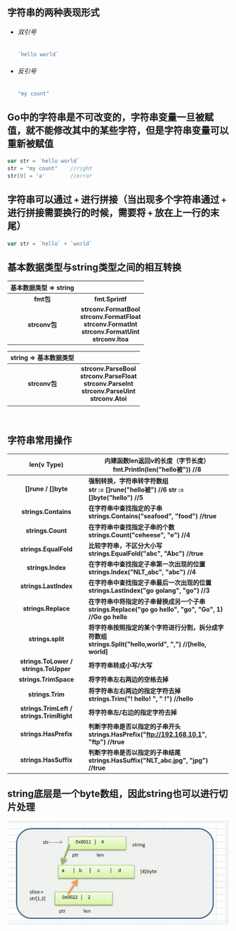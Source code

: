 ## 字符串的两种表现形式

- ###### 双引号

    ```go
    `hello world`
    ```

- ###### 反引号

    ```go
    "my count"
    ```



## Go中的字符串是不可改变的，字符串变量一旦被赋值，就不能修改其中的某些字符，但是字符串变量可以重新被赋值

```go
var str = `hello world`
str = "my count" 	//right
str[0] = 'a'   		//error
```



## 字符串可以通过 `+` 进行拼接（当出现多个字符串通过 `+` 进行拼接需要换行的时候，需要将 `+` 放在上一行的末尾）

```go
var str = `hello` + `world`
```



## 基本数据类型与string类型之间的相互转换

| **基本数据类型 => string** |                                                              |
| :------------------------: | :----------------------------------------------------------: |
|         **fmt包**          |                       **fmt.Sprintf**                        |
|       **strconv包**        | **strconv.FormatBool<br />strconv.FormatFloat<br />  strconv.FormatInt<br />strconv.FormatUint<br />strconv.Itoa** |



| **string => 基本数据类型** |                                                              |
| :------------------------: | :----------------------------------------------------------: |
|       **strconv包**        | **strconv.ParseBool<br />strconv.ParseFloat<br />strconv.ParseInt<br />strconv.ParseUint<br />strconv.Atoi** |
|                            |                                                              |

​               

## 字符串常用操作

|             **len(v Type)**              | **内建函数len返回v的长度（字节长度）  <br />fmt.Println(len("hello被")) //8** |
| :--------------------------------------: | ------------------------------------------------------------ |
|           **[]rune / []byte**            | **强制转换，字符串转字符数组  <br />str := []rune("hello被") //6  str := []byte("hello") //5** |
|           **strings.Contains**           | **在字符串中查找指定的子串  <br />strings.Contains("seafood",  "food") //true** |
|            **strings.Count**             | **在字符串中查找指定子串的个数     <br />strings.Count("ceheese",  "e") //4** |
|          **strings.EqualFold**           | **比较字符串，不区分大小写     <br />strings.EqualFold("abc",  "Abc") //true** |
|            **strings.Index**             | **在字符串中查找指定子串第一次出现的位置     <br />strings.Index("NLT_abc",  "abc") //4** |
|          **strings.LastIndex**           | **在字符串中查找指定子串最后一次出现的位置     <br />strings.LastIndex("go golang", "go") //3** |
|           **strings.Replace**            | **在字符串中将指定的子串替换成另一个子串     <br />strings.Replace("go go  hello", "go", "Go", 1) //Go go hello** |
|            **strings.split**             | **将字符串按照指定的某个字符进行分割，拆分成字符数组     <br />strings.Split("hello,world",  ",") //[hello, world]** |
|  **strings.ToLower / strings.ToUpper**   | **将字符串转成小写/大写**                                    |
|          **strings.TrimSpace**           | **将字符串左右两边的空格去掉**                               |
|             **strings.Trim**             | **将字符串左右两边的指定字符去掉     <br />strings.Trim("! hello!  ", " !") //hello** |
| **strings.TrimLeft / strings.TrimRight** | **将字符串左/右边的指定字符去掉**                            |
|          **strings.HasPrefix**           | **判断字符串是否以指定的子串开头     <br />strings.HasPrefix("ftp://192.168.10.1",  "ftp") //true** |
|          **strings.HasSuffix**           | **判断字符串是否以指定的子串结尾     <br />strings.HasSuffix("NLT_abc.jpg",  "jpg") //true** |



## string底层是一个byte数组，因此string也可以进行切片处理   

![img](image\string_1.png)
